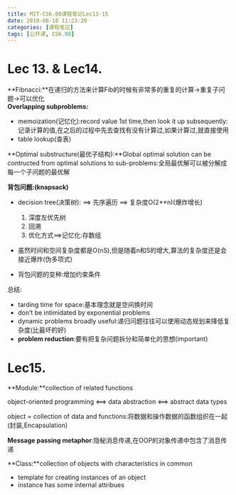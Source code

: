 ```yaml
---
title: MIT-CS6.00课程笔记Lec13-15
date: 2018-06-18 11:23:20
categories: [课程笔记]
tags: [公开课, CS6.00]
---
```

[](#Lec-13-amp-Lec14 "Lec 13. & Lec14.")Lec 13. & Lec14.
========================================================

**Fibnacci:**在递归的方法来计算Fib的时候有非常多的重复的计算->重复子问题->可以优化  
**Overlapping subproblems:**

*   memoization(记忆化):record value 1st time,then look it up subsequently:记录计算的值,在之后的过程中先去查找有没有计算过,如果计算过,就直接使用
*   table lookup(查表)

**Optimal substructure(最优子结构):**Global optimal solution can be contructed from optimal solutions to sub-problems:全局最优解可以被分解成每一个子问题的最优解
<!-- more -->
**背包问题:(knapsack)**

*   decision tree(决策树): ==> 先序遍历 ==> 复杂度O(2**n)(爆炸增长)
    
    1.  深度左优先树
    2.  回溯
    3.  优化方式==>记忆化:存数组
*   虽然时间和空间复杂度都是O(nS),但是随着n和S的增大,算法的复杂度还是会接近爆炸(伪多项式)
    
*   背包问题的变种:增加约束条件

总结:

*   tarding time for space:基本理念就是空间换时间
*   don’t be intimidated by exponential problems
*   dynamic problems broadly useful:递归问题往往可以使用动态规划来降低复杂度(比最坏的好)
*   **problem reduction**:要有把复杂问题拆分和简单化的思想(important)

[](#Lec15 "Lec15.")Lec15.
=========================

**Module:**collection of related functions

object-oriented programming <==> data abstraction <==> abstract data types

object = collection of data and functions:将数据和操作数据的函数组织在一起(封装,Encapsulation)

**Message passing metaphor**:隐秘消息传递,在OOP的对象传递中包含了消息传递

**Class:**collection of objects with characteristics in common

*   template for creating instances of an object
*   instance has some internal attribues